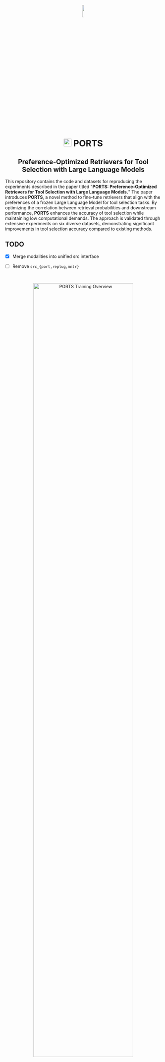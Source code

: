 <div align="center"><img src="assets/fishing_rod_tool.png" width="10%"> </div>
<h1 align="center"><img src="assets/ports_icon.png" alt="port icon" width="25" height="auto"> PORTS</h1>
<h2 align="center">Preference-Optimized Retrievers for Tool Selection with Large Language Models  </h2>

This repository contains the code and datasets for reproducing the experiments described in the paper titled "**PORTS: Preference-Optimized Retrievers for Tool Selection with Large Language Models.**" The paper introduces **PORTS**, a novel method to fine-tune retrievers that align with the preferences of a frozen Large Language Model for tool selection tasks. By optimizing the correlation between retrieval probabilities and downstream performance, **PORTS** enhances the accuracy of tool selection while maintaining low computational demands. The approach is validated through extensive experiments on six diverse datasets, demonstrating significant improvements in tool selection accuracy compared to existing methods.


## TODO

- [x] Merge modalities into unified src interface
- [ ] Remove `src_{port,replug,mnlr}`



<br/>
<p align="center">
<img src="assets/ports_overview.png" width="80%" height="auto" alt="PORTS Training Overview" class="center">
</p>


## 📎 Table of Contents

- [Model](#model)
- [Dataset](#dataset)
- [Project Structure](#project-structure)
- [Quickstart](#quickstart)
- [Using the Markdown File](#using-the-markdown-file)
- [Script-based Training](#script-based-training)
- [Sbatch-based Grid Search Training](#sbatch-based-grid-search-training)
- [Main Accuracy Results](#main-accuracy-results)
- [Unsloth Integration](#unsloth-integration)

## Model

**PORTS** fine-tunes a retriever model to select the most appropriate tools based on preferences derived from a frozen LLM. The retriever is optimized through a dual loss approach: a perplexity-based preference signal and a contrastive semantic loss. This ensures the retriever aligns with the LLM's preferences, leading to more accurate tool selection in various scenarios. The model is trained on two encoder architectures, RoBERTa-base and BGE-base, and evaluated using three LLMs with varying levels of expertise in tool usage.

## Dataset

The experiments are conducted on six publicly available datasets, which include APIBench, API-Bank, Octopus-v2, ToolE, BFCL, and ToolBench. These datasets cover various applications, input modalities, and toolsets, comprehensively evaluating **PORTS**' effectiveness. Datasets can be found [here](https://anonymous.4open.science/r/ports-data/).

## Project Structure

The repository is organized with the following structure:

```
/ports/
├── Makefile              # Entry point for all training commands
├── main/                 # Main code directory
│   ├── scripts/          # All training and utility scripts
│   ├── src/              # Source code modules
│   │   ├── port/         # PORTS model implementation
│   │   ├── replug/       # RePlug model implementation  
│   │   ├── dml/          # DML (MNRL) implementation
│   │   └── utils/        # Shared utilities
│   ├── main_train_port.py # Main PORTS training script
│   ├── train_replug.py   # RePlug training script
│   ├── train_mnrl.py     # MNRL training script
│   └── output/           # Output directory for trained models
├── datasets/             # Training and evaluation datasets
└── assets/               # Project assets and documentation
```

## Quickstart

### Setup

1. **Clone the repository:**
   ```bash
   git clone https://github.com/yourorg/ports.git
   cd ports
   ```

2. **Install the required dependencies:**
   ```bash
   pip install -r build/requirements.txt
   ```

3. **Download the datasets:**
   The datasets can be downloaded from the following link: [PORTS Datasets](https://anonymous.4open.science/r/ports-data/). Extract the datasets into the `datasets/` directory.

### Using the Makefile

We provide a Makefile that offers a clean interface for running all training operations. This is the recommended way to launch training and evaluation jobs, as it ensures consistent defaults and easy overrides.

### Running Training via Makefile

#### 1. PORTS Training

```bash
make ports
```

#### 2. RePlug Training

```bash
make replug
```

#### 3. MNRL Training

```bash
make mnrl
```

#### 4. Docker (interactive)

```bash
make docker
```

#### 5. Clean Output Directories

```bash
make clean
```

### Overriding Defaults

You can override any default parameter by specifying it on the command line. For example:

```bash
make ports DATASET=bfcl INFERENCE_MODEL=gemma2-2B
make replug EPOCHS=10 BATCH_SIZE=4
make mnrl RETRIEVAL_MODEL=FacebookAI/roberta-base
```

### Available Parameters

#### Common Parameters (all training methods)

| Parameter | Description | Default |
|-----------|-------------|---------|
| `DATASET` | Dataset name | toolbench |
| `RETRIEVAL_MODEL` | Retrieval model name | BAAI/bge-base-en-v1.5 |
| `INFERENCE_MODEL` | Inference model name | llama3-8B |
| `EPOCHS` | Number of training epochs | 5 |
| `BATCH_SIZE` | Training batch size | 2 |
| `LR` | Learning rate | 1e-5 |
| `SEED` | Random seed | 42 |
| `EVAL_STEPS` | Evaluation steps fraction | 0.2 |
| `USE_4BIT` | Use 4-bit quantization | true |
| `MAX_TRAIN_SAMPLES` | Maximum training samples | 1000 |
| `GAMMA` | Gamma temperature | 0.5 |
| `BETA` | Beta temperature | 0.5 |
| `WARMUP_RATIO` | Fraction of training steps for warmup | 0.1 |
| `K_EVAL_VALUES_ACCURACY` | Values of k for accuracy@k evaluation | 1 3 5 |
| `K_EVAL_VALUES_NDCG` | Values of k for ndcg@k evaluation | 1 3 5 |

#### MNRL-Specific Parameters

| Parameter | Description | Default |
|-----------|-------------|---------|
| `SCHEDULER` | Learning rate scheduler | warmupcosine |
| `POOLING` | Embedding pooling strategy | mean |
| `NEGATIVES_PER_SAMPLE` | Number of negative samples | 1 |
| `MODEL_NAME` | Retrieval model name | BAAI/bge-base-en-v1.5 |
| `PREPROCESSING_BATCH_SIZE` | Batch size for preprocessing | 16 |
| `EVAL_STEPS_FRACTION` | Fraction of steps for evaluation | 0.2 |
| `WANDB_PROJECT_NAME` | Weights & Biases project name | MNRL_Training |
| `WANDB_RUN_NAME` | Weights & Biases run name | auto-generated |
| `OUTPUT_DIR` | Directory to save model, logs, and results | auto-generated |
| `RANDOM_NEGATIVES` | Whether to use random negatives | true |
| `EVALUATE_ON_TEST` | Whether to evaluate on test set | true |
| `USE_PRE_TRAINED_MODEL` | Whether to use pre-trained model | true |
| `PUSH_TO_HUB` | Whether to push model to HF Hub | true |
| `PUBLIC_MODEL` | Whether to make model public | true |
| `HUB_REPO_NAME` | HuggingFace Hub repo name | auto-generated |
| `LOG_FILE` | Path to log file | auto-generated |
| `WARMUP_RATIO` | Fraction of training steps for warmup | 0.1 |

### Example Usage

```bash
# Train PORTS with non-default parameters
make ports DATASET=apibench INFERENCE_MODEL=llama3-8B EPOCHS=3 LAMBDA_WEIGHT=0.5 PREF_BETA=0.8

# Train RePlug with customized retrieval settings
make replug DATASET=bfcl RETRIEVAL_MODEL=FacebookAI/roberta-base NUM_RETRIEVED_DOCS=8 GAMMA=0.3

# Train MNRL with specific pooling strategy and batch size
make mnrl DATASET=octopus RETRIEVAL_MODEL=BAAI/bge-base-en-v1.5 POOLING=cls BATCH_SIZE=64
```

### Notes

- The Makefile will call the appropriate script in `main/scripts/` with all parameters set.
- Output directories are automatically created.
- For advanced usage or script-specific parameters, see the script-based training section below.

## Using the Markdown File

In addition to the code and datasets, this repository includes a comprehensive Markdown documentation that can help you understand and use the PORTS framework effectively. Here's how to use it:

### Reading the Markdown Documentation

1. **Viewing in GitHub**: 
   The README.md file is automatically rendered by GitHub's web interface. Simply navigate to the repository's main page to view it with proper formatting and styling.

2. **Local Viewing Options**:
   - Use any text editor to open the README.md file
   - For better rendering, use a Markdown viewer like:
     - VS Code with the Markdown Preview extension
     - Typora, a dedicated Markdown editor
     - GitHub Desktop's built-in Markdown preview

### Documentation Structure

The Markdown documentation is organized into clear sections:

- **Model Description**: Technical details about PORTS architecture
- **Dataset Information**: Details about supported datasets and their structure
- **Project Structure**: Overview of code organization
- **Quickstart Guide**: Step-by-step instructions for getting started
- **Training Options**: Comprehensive list of parameters and configurations
- **Results**: Performance metrics and comparisons

### Modifying the Documentation

If you need to update the documentation:

1. Edit the README.md file using any text editor
2. Follow standard Markdown syntax:
   - `#` for headers (more `#` means smaller headers)
   - `*` or `-` for bullet points
   - `|` for table columns
   - `` ``` `` for code blocks (specify language after opening backticks)
   - `[text](url)` for links
   - `![alt text](image_path)` for images

3. Use HTML tags for advanced formatting:
   - `<div align="center">` for centering content
   - `<img src="..." width="...">` for image sizing
   - `<br/>` for line breaks

4. Preview changes using a Markdown viewer before committing

### Extending the Documentation

When adding new features or models to the project, be sure to update:

1. The Table of Contents section
2. The relevant documentation section
3. Any code examples or parameter lists
4. Training and evaluation result tables

Remember to maintain consistent formatting and style to ensure readability.

## Script-based Training

You can also run training using the provided shell scripts, which are aligned with the Makefile and support environment variable overrides for all key parameters.

### 1. PORTS Training

Run the PORTS training script:

```bash
bash main/scripts/train_ports.sh
```

#### Overriding Defaults

You can override any default by setting the corresponding environment variable before the script call:

```bash
DATASET_NAME=bfcl INFERENCE_MODEL_PSEUDONAME=gemma2-2B RETRIEVAL_MODEL_NAME=FacebookAI/roberta-base bash main/scripts/train_ports.sh
```

#### All Environment Variables (PORTS)

| Variable | Description | Default |
|----------|-------------|---------|
| `DATASET_NAME` | Dataset name | toolbench |
| `RETRIEVAL_MODEL_NAME` | Retrieval model name | BAAI/bge-base-en-v1.5 |
| `INFERENCE_MODEL_PSEUDONAME` | Inference model pseudo-name | llama3-8B |
| `RETRIEVAL_MAX_SEQ_LEN` | Max seq length for retriever | 512 |
| `INFERENCE_MAX_SEQ_LEN` | Max seq length for inference | 1024 |
| `N_EPOCHS` | Number of epochs | 5 |
| `LR` | Learning rate | 1e-5 |
| `LR_SCHEDULER` | Learning rate scheduler | cosine |
| `TRAIN_BATCH_SIZE` | Training batch size | 2 |
| `EVAL_BATCH_SIZE` | Evaluation batch size | 4 |
| `PREPROCESS_BATCH_SIZE` | Preprocessing batch size | 16 |
| `PADDING_SIDE` | Tokenizer padding side | left |
| `LAMBDA_WEIGHT` | Lambda loss weight | 0.3 |
| `N_NEGS` | Number of negative examples | 3 |
| `GAMMA` | Gamma temperature | 0.5 |
| `BETA` | Beta temperature | 0.5 |
| `PREF_BETA` | Preference weight (ORPO beta) | 1 |
| `WEIGHT_DECAY` | Weight decay for optimizer | 0.01 |
| `CORPUS_UPDATES` | Steps between corpus re-embedding | 100 |
| `SAVE_STRATEGY` | Model saving strategy | epoch |
| `SAVE_STEPS` | Steps between model saves | None |
| `SAVE_DIR` | Directory to save checkpoints | ./checkpoints |
| `MAX_CHECKPOINTS` | Maximum number of checkpoints | None |
| `SEED` | Random seed | 42 |
| `EVAL_STEPS` | Evaluation steps fraction | 0.2 |
| `LOAD_IN_4BIT` | Use 4-bit quantization | true |
| `MAX_TRAIN_SAMPLES` | Maximum training samples | 1000 |
| `WARMUP_RATIO` | Fraction of training steps for warmup | 0.1 |
| `WANDB_RUN_NAME` | Weights & Biases run name | auto-generated |
| `K_EVAL_VALUES_ACCURACY` | Values for accuracy@k | 1 3 5 |
| `K_EVAL_VALUES_NDCG` | Values for ndcg@k | 1 3 5 |

### 2. RePlug Training

Run the RePlug training script:

```bash
bash main/scripts/train_replug.sh
```

#### Overriding Defaults

```bash
DATASET_NAME=bfcl INFERENCE_MODEL_PSEUDONAME=gemma2-2B RETRIEVAL_MODEL_NAME=FacebookAI/roberta-base bash main/scripts/train_replug.sh
```

#### All Environment Variables (RePlug)

| Variable | Description | Default |
|----------|-------------|---------|
| `DATASET_NAME` | Dataset name | toolbench |
| `WANDB_RUN_NAME` | Weights & Biases run name | auto-generated |
| `SAVE_PATH` | Path to save trained model and outputs | auto-generated |
| `INFERENCE_MODEL_NAME` | Actual model path (auto-mapped) | varies by pseudo-name |
| `SEED` | Random seed | 42 |
| `LOAD_IN_4BIT` | Use 4-bit quantization | true |
| `MAX_TRAIN_SAMPLES` | Maximum training samples | 1000 |
| `WARMUP_RATIO` | Fraction of training steps for warmup | 0.1 |
| `QUERY_COLUMN` | Name of query column in dataset | query_for_retrieval |

### 3. MNRL Training

Run the MNRL training script:

```bash
bash main/scripts/train_mnrl.sh
```

#### Overriding Defaults

```bash
DATASET_NAME=bfcl MODEL_NAME=FacebookAI/roberta-base bash main/scripts/train_mnrl.sh
```

#### All Environment Variables (MNRL)

| Variable | Description | Default |
|----------|-------------|---------|
| `DATASET_NAME` | Dataset name | toolbench |
| `WANDB_PROJECT_NAME` | Weights & Biases project name | MNRL_Training |
| `WANDB_RUN_NAME` | Weights & Biases run name | auto-generated |
| `OUTPUT_DIR` | Directory to save model, logs, and results | auto-generated |
| `MAX_SEQ_LENGTH` | Maximum sequence length | 512 |
| `EVAL_STEPS_FRACTION` | Fraction of steps for evaluation | 0.2 |
| `WARMUP_RATIO` | Fraction of training steps for warmup | 0.1 |
| `SCHEDULER` | Learning rate scheduler | warmupcosine |
| `RANDOM_NEGATIVES` | Whether to use random negatives | true |

## Sbatch-based Grid Search Training

For large-scale training and hyperparameter tuning, we provide a sbatch-based solution that enables running multiple training configurations in parallel on SLURM-based clusters. This approach is especially useful for grid searches across multiple hyperparameters.

### Using run_sbatch.sh

The `run_sbatch.sh` script provides a flexible way to launch multiple training jobs with different parameter combinations using SLURM's sbatch utility.

```bash
./run_sbatch.sh --script=<script_type> [options]
```

#### Required Parameters:
- `--script=<script_type>`: Specifies which training script to use. Options: `mnrl`, `ports`, or `replug`.

#### Optional Parameters (all accept comma-separated arrays):
- `--machine=<machine_name>`: Target compute node(s) (e.g., "deeplearn2,faretra"). If omitted, jobs run on any available machine.
- `--gpu_type=<gpu_type>`: GPU type to request (default: "nvidia_geforce_rtx_3090")
- `--gpu_count=<count>`: Number of GPUs per job (default: 1)
- `--retrieval_model=<models>`: Retrieval/encoder models to use (default: "BAAI/bge-base-en-v1.5")
- `--inference_model=<models>`: Inference/LLM models to use (default: "llama3-8B")
- `--lr=<learning_rates>`: Learning rate values (e.g., "1e-5,1e-4,1e-3")
- `--batch_size=<sizes>`: Batch size values (e.g., "2,4,8")
- `--epochs=<counts>`: Number of epochs (e.g., "1,3,5")
- `--dataset=<names>`: Dataset names (e.g., "toolbench,apibench")
- `--wandb_run_name=<name>`: Base name for W&B runs (auto-generated if not provided)
- `--wandb_project_name=<name>`: W&B project name (default: "PORTS_AAAI-EMNLP")
- `--beta=<values>`: Beta temperature for Q distribution softmax (default: 1.0)
- `--gamma=<values>`: Gamma temperature for Pr_retr distribution softmax (default: 1.0)
- `--lambda_loss=<values>`: Weight for the preference loss term (default: 0.2)
- `--preference_weight=<values>`: Beta parameter for odds ratio preference loss (default: 0.1)
- `--weight_decay=<values>`: Weight decay for the optimizer (default: 0.01)
- `--inference_max_seq_len=<values>`: Maximum sequence length for inference model (default: 1024)
- `--params="<extra_params>"`: Additional parameters to pass to the training script

#### Using Additional Parameters

You can pass any additional parameters not covered by the standard options using the `--params` flag. These parameters are passed directly to the underlying training script.

### Example Usage

#### Basic Usage:
```bash
./run_sbatch.sh --script=ports --machine=deeplearn2 --lr=1e-5 --batch_size=2 --epochs=1
```

#### Grid Search Over Multiple Parameters:
```bash
./run_sbatch.sh --script=replug --lr=1e-5,1e-4,1e-3 --batch_size=2,4 --epochs=1,3 \
  --dataset=toolbench --wandb_project_name=PORTS_EMNLP
```

This will launch 12 jobs (3 learning rates × 2 batch sizes × 2 epoch counts) with all combinations.

#### Grid Search with Temperature Parameters:
```bash
./run_sbatch.sh --script=ports --dataset=toolbench \
  --beta=0.5,1.0,2.0 --gamma=0.5,1.0,2.0 --inference_model=llama3-8B
```

This will create 9 jobs with different beta and gamma temperature combinations.

#### Model Grid Search with Loss Parameters:
```bash
./run_sbatch.sh --script=ports \
  --epochs=1 \
  --wandb_project_name=PORTS_EMNLP \
  --retrieval_model=FacebookAI/roberta-base \
  --lr=2e-5 \
  --inference_model=qwen3 \
  --dataset=toolbench_3 \
  --lambda_loss=0.2,0.3 \
  --preference_weight=0.1,0.2 \
  --beta=0.2,0.5,0.7 \
  --gamma=0.2,0.5,0.7 \
  --weight_decay=0.01 \
  --params="--max_train_samples=2000 --eval_steps=0.2 --warmup_ratio=0.1 --corpus_updates=50"

  ./run_sbatch.sh --script=replug \
  --epochs=1 \
  --wandb_project_name=PORTS_EMNLP \
  --retrieval_model=FacebookAI/roberta-base \
  --lr=2e-5 \
  --inference_model=qwen3 \
  --dataset=toolbench_3 \
  --weight_decay=0.01 \
  --params="--max_train_samples=2000 --eval_steps=0.2 --warmup_ratio=0.1 --corpus_updates=50"
```

This will create 16 jobs testing combinations of models and loss parameters.

#### Weight Decay Optimization:
```bash
./run_sbatch.sh --script=ports --dataset=toolbench \
  --weight_decay=0.005,0.01,0.05 --lr=1e-5,5e-5
```

This will create 27 jobs exploring different temperature and preference weight settings.

#### Weight Decay Optimization:
```bash
./run_sbatch.sh --script=ports --lr=2e-5 --retrieval_model=BAAI/bge-base-en-v1.5,FacebookAI/roberta-base --batch_size=2 --epochs=1 --wandb_project_name=PORTS_EMNLP --dataset=bfcl,apibank,apibench,octopus,toole,toolbench_1,toolbench_2,toolbench_3,toole-overlap,octopus-overlap

./run_sbatch.sh --script=mnrl --lr=2e-5,1e-4 --retrieval_model=BAAI/bge-base-en-v1.5,FacebookAI/roberta-base --batch_size=4 --epochs=1 --wandb_project_name=PORTS_EMNLP --dataset=toolbench_1,toolbench_2,toolbench_3

./run_sbatch.sh --script=ports --lr=2e-5 --retrieval_model=answerdotai/ModernBERT-base,BAAI/bge-base-en-v1.5 --batch_size=4 --epochs=1 --wandb_project_name=PORTS_EMNLP --dataset=bfcl,apibank,apibench,octopus,toole,toolbench_1,toolbench_2,toolbench_3,toole-overlap,octopus-overlap --params="--gamma=0.5 --beta=0.5 --preprocess_batch_size=32 --eval_steps=0.25 --inference_model=qwen3

./run_sbatch.sh --script=ports --lr=2e-5 --retrieval_model=answerdotai/ModernBERT-base --batch_size=4 --epochs=1 --wandb_project_name=PORTS_Hub --dataset=bfcl --params="--gamma=0.5 --beta=0.5 --preprocess_batch_size=32  max_train_samples=20000--eval_steps=0.25 --inference_model=llama3.2 --n_reembedding_steps=400"


./run_sbatch.sh --script="ports" \
   --lr=2e-4,1e-4,1e-5\
   --retrieval_model=answerdotai/ModernBERT-base,  \
   --inference_model=gemma3 \
   --batch_size=2 \
   --epochs=1 \
   --wandb_project_name=PORTS_Hub_ports_analytics \
   --n_reembedding_steps=100,200,500 \
   --dataset=apibench,octopus \
   --params="--gamma=0.5 --beta=0.5 --preprocess_batch_size=8 --eval_steps=0.2 --max_train_samples=1000"

#,apibank,apibench,octopus,toole,toolbench_1,toolbench_2,toolbench_3,toole-overlap,octopus-overlap

./run_sbatch.sh --script="ports" \
   --lr=2e-4 \
   --retrieval_model=answerdotai/ModernBERT-base \
   --inference_model=gemma3 \
   --batch_size=2 \
   --epochs=1 \
   --wandb_project_name=PORTS_Hub_Ports_sample_TEST2 \
   --n_reembedding_steps=200 \
   --dataset=toolbench_1 \
   --params="--gamma=0.5 --beta=0.5 --preprocess_batch_size=16 --eval_steps=0.2 --max_train_samples=1000 --seed=42"

./run_sbatch.sh --script="mnrl" \
   --lr=2e-4 \
   --retrieval_model=answerdotai/ModernBERT-base\
   --batch_size=2 \
   --epochs=1 \
   --wandb_project_name=PORTS_Hub_Ports_sample_TEST2 \
   --dataset=toolbench_1 \
   --params="--max_train_samples=1000 --eval_steps=0.2 --seed=42 --pooling=cls"


./run_sbatch.sh --script="replug" \
  --epochs=1 \
  --wandb_project_name=PORTS_Hub_Ports_sample_TEST2 \
  --retrieval_model=answerdotai/ModernBERT-base \
  --batch_size=2 \
  --lr=1e-5 \
  --inference_model=gemma3 \
  --weight_decay=0.01 \
  --dataset=toolbench_1 \
  --params="--max_train_samples=1000 --eval_steps=0.2 --warmup_ratio=0.1 --corpus_updates=200 --preprocess_batch_size=4"
```

### Common Additional Parameters

Here are some useful additional parameters by script type:

**PORTS:**
- `--lambda_weight=<float>`: Weight for the lambda loss component
- `--preference_weight=<float>`: Preference weight in ORPO
- `--beta=<float>`: Temperature parameter for Q distribution
- `--gamma=<float>`: Temperature parameter for retrieval probabilities
- `--weight_decay=<float>`: Weight decay for optimizer
- `--n_negs=<int>`: Number of negative samples
- `--corpus_updates=<int>`: Steps between corpus re-embedding

**RePlug:**
- `--beta=<float>`: Beta temperature parameter
- `--gamma=<float>`: Gamma temperature parameter
- `--weight_decay=<float>`: Weight decay for optimizer
- `--num_retrieved_docs=<int>`: Number of documents to retrieve
- `--use_4bit=<bool>`: Whether to use 4-bit quantization

**MNRL:**
- `--weight_decay=<float>`: Weight decay for optimizer
- `--pooling=<str>`: Embedding pooling strategy (cls, mean)
- `--negatives_per_sample=<int>`: Number of negatives per sample
- `--log_freq=<int>`: Logging frequency

## Unsloth Integration

This project uses [Unsloth](https://github.com/unslothai/unsloth) to optimize LLM loading and inference. Unsloth provides faster inference and reduced memory usage for large language models. Both PORTS and RePlug implementations have been updated to use Unsloth for loading and optimizing inference models.

Key features of the Unsloth integration:

- **Faster model loading**: Significantly reduces the time needed to load large language models
- **Memory efficiency**: Better memory management, especially when using 4-bit quantization
- **Optimized inference**: FlashAttention and other optimizations for faster responses
- **Compatibility**: Works seamlessly with our existing model interfaces

To use a model with Unsloth, no special parameters are needed as it's now the default loading mechanism for all inference models. The quantization settings are controlled via the usual parameters:

```bash
make ports USE_4BIT=true  # Uses Unsloth with 4-bit quantization (default)
make replug USE_4BIT=false  # Uses Unsloth without quantization
```

The integration is transparently handled in both training pipelines, so all existing scripts and commands will continue to work as before, but with improved performance.

## Main Accuracy Results

PORTS demonstrates significant improvements in tool selection accuracy across all evaluated datasets. The table below summarizes the main accuracy results, including improvements over the baseline models:

| Dataset     | Encoder       | LLM                    | Recall@1 (%) | Recall@3 (%) | NDCG@5 (%) | Recall Improvement (%) | NDCG Improvement (%) |
|-------------|---------------|------------------------|--------------|--------------|------------|------------------------|-----------------------|
| ToolBench   | RoBERTa-base  | LLAMA3-GROQ-8B-Tool-Use | 49.84        | 70.80        | 65.32      | +4.52                  | +4.37                 |
| API-Bank    | BGE-base      | LLAMA3-GROQ-8B-Tool-Use | 59.12        | 81.50        | 76.10      | +2.83                  | +4.80                 |
| APIBench    | RoBERTa-base  | LLAMA3-8B              | 21.50        | 30.53        | 26.78      | +12.76                 | +13.55                |
| BFCL        | BGE-base      | LLAMA3-GROQ-8B-Tool-Use | 67.20        | 78.10        | 73.10      | +1.03                  | +0.79                 |
| ToolE       | RoBERTa-base  | LLAMA3-8B              | 74.60        | 86.80        | 83.55      | +16.09                 | +13.77                |
| Octopus-v2  | BGE-base      | LLAMA3-8B              | 97.50        | 100          | 100        | +2.50                  | +2.00                 |

For more detailed results, including ablation studies and out-of-domain performance, please refer to the paper.
